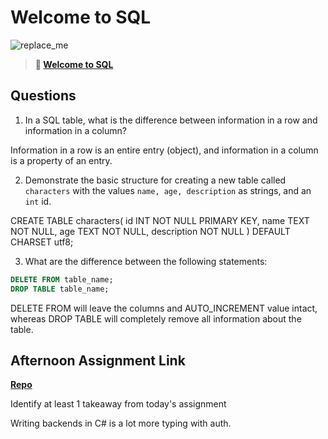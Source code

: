 # Welcome to SQL

![replace_me](https://codeworks.blob.core.windows.net/public/assets/img/illustrations/placeholder.svg)

> **📖 [Welcome to SQL](https://codeworksacademy.com/fs-student-guide/resources/wk11/01-MySQL-GettingStarted)**

## Questions

1. In a SQL table, what is the difference between information in a row and information in a column?

Information in a row is an entire entry (object), and information in a column is a property of an entry.

2. Demonstrate the basic structure for creating a new table called `characters` with the values `name, age, description` as strings, and an `int` id.

CREATE TABLE characters(
    id INT NOT NULL PRIMARY KEY,
    name TEXT NOT NULL,
    age TEXT NOT NULL,
    description NOT NULL
) DEFAULT CHARSET utf8;

3. What are the difference between the following statements: 
```sql
DELETE FROM table_name;
DROP TABLE table_name;
```

DELETE FROM will leave the columns and AUTO_INCREMENT value intact, whereas DROP TABLE will completely remove all information about the table.

## Afternoon Assignment Link

**[Repo](https://github.com/JWagstaff-Leon/codeworks_sql-gregslist)**

Identify at least 1 takeaway from today's assignment

Writing backends in C# is a lot more typing with auth.